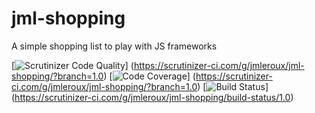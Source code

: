 # jml-shopping
A simple shopping list to play with JS frameworks

[![Scrutinizer Code Quality](https://scrutinizer-ci.com/g/jmleroux/jml-shopping/badges/quality-score.png?b=1.0)]
(https://scrutinizer-ci.com/g/jmleroux/jml-shopping/?branch=1.0)
[![Code Coverage](https://scrutinizer-ci.com/g/jmleroux/jml-shopping/badges/coverage.png?b=1.0)]
(https://scrutinizer-ci.com/g/jmleroux/jml-shopping/?branch=1.0)
[![Build Status](https://scrutinizer-ci.com/g/jmleroux/jml-shopping/badges/build.png?b=1.0)]
(https://scrutinizer-ci.com/g/jmleroux/jml-shopping/build-status/1.0)
